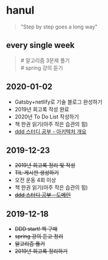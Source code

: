 # hanul
>"Step by step goes a long way"

## every single week
> \# 알고리즘 3문제 풀기<br> 
> \# spring 강의 듣기

## 2020-01-02
- Gatsby+netlify로 기술 블로그 완성하기
- 2019년 회고록 작성 완료
- 2020년 To Do List 작성하기
- 책 한권 읽기(아주 작은 습관의 힘)
- [ddd 스터디 공부 - 아키텍처 개요](https://github.com/hanull/TIL/tree/master/docs/DDD/아키텍처개요.md)

## 2019-12-23
- ~~2019년 회고록 정리 및 작성~~
- ~~TIL 게시판 생성하기~~
- 오전 운동 4회 이상
- 책 한권 읽기(아주 작은 습관의 힘)
- ~~[ddd 스터디 공부 - 도메인](https://github.com/hanull/TIL/tree/master/docs/DDD/도메인모델시작.md)~~

## 2019-12-18
- ~~DDD start! 책 구매~~
- ~~spring 강의 듣고 정리~~
- ~~알고리즘 풀기~~
- ~~2019년 회고록 정리하기~~
